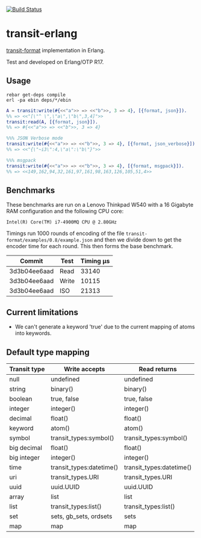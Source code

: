 [![Build
Status](https://travis-ci.org/isaiah/transit-erlang.svg)](https://travis-ci.org/isaiah/transit-erlang)

transit-erlang
==============
[transit-format](https://github.com/cognitect/transit-format) implementation in Erlang.

Test and developed on Erlang/OTP R17.

Usage
-----

```shell
rebar get-deps compile
erl -pa ebin deps/*/ebin
```

```erlang
A = transit:write(#{<<"a">> => <<"b">>, 3 => 4}, [{format, json}]).
%% => <<"[\"^ \",\"a\",\"b\",3,4]">>
transit:read(A, [{format, json}]).
%% => #{<<"a">> => <<"b">>, 3 => 4}

%%% JSON Verbose mode
transit:write(#{<<"a">> => <<"b">>, 3 => 4}, [{format, json_verbose}]).
%% => <<"{\"~i3\":4,\"a\":\"b\"}">>

%%% msgpack
transit:write(#{<<"a">> => <<"b">>, 3 => 4}, [{format, msgpack}]).
%% => <<149,162,94,32,161,97,161,98,163,126,105,51,4>>
```

Benchmarks
--------------------

These benchmarks are run on a Lenovo Thinkpad W540 with a 16 Gigabyte RAM configuration and the following CPU core:

	Intel(R) Core(TM) i7-4900MQ CPU @ 2.80GHz

Timings run 1000 rounds of encoding of the file `transit-format/examples/0.8/example.json` and then we divide down to get the
encoder time for each round. This then forms the base benchmark.

| Commit | Test | Timing μs |
| ------ | ---- | --------- |
| 3d3b04ee6aad | Read | 33140 |
| 3d3b04ee6aad | Write | 10115 |
| 3d3b04ee6aad | ISO | 21313 |

Current limitations
--------------------

* We can't generate a keyword 'true' due to the current mapping of atoms into keywords.

Default type mapping
--------------------

| Transit type | Write accepts             | Read returns              |
| ------------ | -------------             | ------------              |
| null         | undefined                 | undefined                 |
| string       | binary()                  | binary()                  |
| boolean      | true, false               | true, false               |
| integer      | integer()                 | integer()                 |
| decimal      | float()                   | float()                   |
| keyword      | atom()                    | atom()                    |
| symbol       | transit\_types:symbol()   | transit\_types:symbol()   |
| big decimal  | float()                   | float()                   |
| big integer  | integer()                 | integer()                 |
| time         | transit\_types:datetime() | transit\_types:datetime() |
| uri          | transit\_types.URI        | transit\_types.URI        |
| uuid         | uuid.UUID                 | uuid.UUID                 |
| array        | list                      | list                      |
| list         | transit\_types:list()     | transit\_types:list()     |
| set          | sets, gb\_sets, ordsets   | sets                      |
| map          | map                       | map                       |
